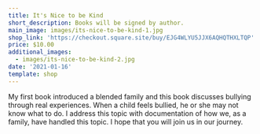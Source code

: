 ```yaml
---
title: It's Nice to be Kind
short_description: Books will be signed by author.
main_image: images/its-nice-to-be-kind-1.jpg
shop_link: 'https://checkout.square.site/buy/EJG4WLYU5JJX6AQHQTHXLTQP'
price: $10.00
additional_images:
  - images/its-nice-to-be-kind-2.jpg
date: '2021-01-16'
template: shop
---
```

My first book introduced a blended family and this book discusses bullying through real experiences. When a child feels bullied, he or she may not know what to do. I address this topic with documentation of how we, as a family, have handled this topic. I hope that you will join us in our journey.